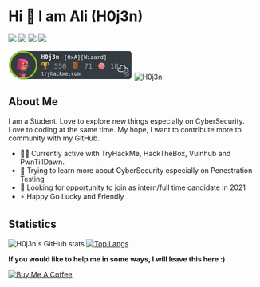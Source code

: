 # Hi 👋 I am Ali (H0j3n)
[<img src="https://img.shields.io/badge/twitter-%231DA1F2.svg?&style=for-the-badge&logo=twitter&logoColor=white" />](https://twitter.com/h0j3n) 
[<img src="https://img.shields.io/badge/medium-%2312100E.svg?&style=for-the-badge&logo=medium&logoColor=white" />](https://medium.com/@muhammad.aliakbr98)
[<img src="https://img.shields.io/badge/linkedin-%230077B5.svg?&style=for-the-badge&logo=linkedin&logoColor=white" />](https://www.linkedin.com/in/mdaliakbar98/)
![](https://img.shields.io/github/followers/h0j3n?style=for-the-badge&logo=appveyor)

<break>
  
![H0j3n](https://github.com/H0j3n/H0j3n/blob/master/H0j3n.png)
![H0j3n](https://www.hackthebox.eu/badge/image/233210)

## About Me
I am a Student. Love to explore new things especially on CyberSecurity. Love to coding at the same time. My hope, I want to contribute more to community with my GitHub.

- 🐱‍💻 Currently active with TryHackMe, HackTheBox, Vulnhub and PwnTillDawn.
- 🌱 Trying to learn more about CyberSecurity especially on Penestration Testing
- 👔 Looking for opportunity to join as intern/full time candidate in 2021
- ⚡ Happy Go Lucky and Friendly

<break>
  
## Statistics
  
![H0j3n's GitHub stats](https://github-readme-stats.vercel.app/api?username=H0j3n&show_icons=true&theme=radical)
[![Top Langs](https://github-readme-stats.vercel.app/api/top-langs/?username=H0j3n&hide=html&theme=tokyonight&layout=compact)](https://github.com/anuraghazra/github-readme-stats)

  
<b>If you would like to help me in some ways, I will leave this here :) </b>

<a href="https://www.buymeacoffee.com/H0j3n" target="_blank"><img src="https://cdn.buymeacoffee.com/buttons/default-yellow.png" alt="Buy Me A Coffee" width="150" ></a>
 
